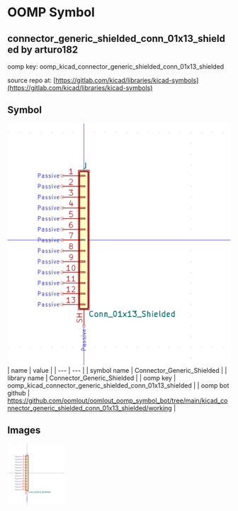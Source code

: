 # OOMP Symbol  
## connector_generic_shielded_conn_01x13_shielded  by arturo182  
  
oomp key: oomp_kicad_connector_generic_shielded_conn_01x13_shielded  
  
source repo at: [https://gitlab.com/kicad/libraries/kicad-symbols](https://gitlab.com/kicad/libraries/kicad-symbols)  
## Symbol  
  
[![working.png](working_600.png)](working.png)  
| name | value | 
| --- | --- | 
| symbol name | Connector_Generic_Shielded | 
| library name | Connector_Generic_Shielded | 
| oomp key | oomp_kicad_connector_generic_shielded_conn_01x13_shielded | 
| oomp bot github | https://github.com/oomlout/oomlout_oomp_symbol_bot/tree/main/kicad_connector_generic_shielded_conn_01x13_shielded/working | 
## Images  
  
[![working.png](working_140.png)](working.png)  

